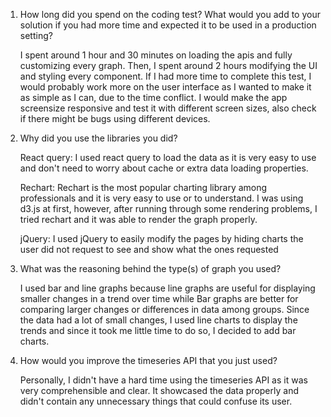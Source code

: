 1. How long did you spend on the coding test? What would you add to your solution if you
   had more time and expected it to be used in a production setting?

   I spent around 1 hour and 30 minutes on loading the apis and fully customizing every graph. Then, I spent around 2 hours modifying the UI and styling every component.
   If I had more time to complete this test, I would probably work more on the user interface as I wanted to make it as simple as I can, due to the time conflict. I would make the app screensize responsive and test it with different screen sizes, also check if there might be bugs using different devices.

2. Why did you use the libraries you did?

   React query: I used react query to load the data as it is very easy to use and don't need to worry about cache or extra data loading properties.

   Rechart: Rechart is the most popular charting library among professionals and it is very easy to use or to understand. I was using d3.js at first, however, after running through some rendering problems, I tried rechart and it was able to render the graph properly.

   jQuery: I used jQuery to easily modify the pages by hiding charts the user did not request to see and show what the ones requested

3. What was the reasoning behind the type(s) of graph you used?

   I used bar and line graphs because line graphs are useful for displaying smaller changes in a trend over time while Bar graphs are better for comparing larger changes or differences in data among groups. Since the data had a lot of small changes, I used line charts to display the trends and since it took me little time to do so, I decided to add bar charts.

4. How would you improve the timeseries API that you just used?

   Personally, I didn't have a hard time using the timeseries API as it was very comprehensible and clear. It showcased the data properly and didn't contain any unnecessary things that could confuse its user.
